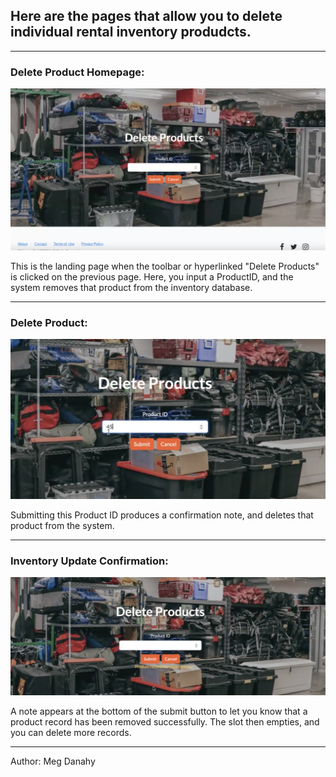 ## Here are the pages that allow you to delete individual rental inventory produdcts.

---

### Delete Product Homepage:  
![Delete Product Homepage](Project_DeleteInventory.png)

This is the landing page when the toolbar or hyperlinked "Delete Products" is clicked on the previous page. Here, you input a ProductID, and the system removes that product from the inventory database.

--- 

### Delete Product:
![Delete Product 45](Project_Delete_ID45.png)

Submitting this Product ID produces a confirmation note, and deletes that product from the system.

---

### Inventory Update Confirmation:
![Project Deleted](Project_RecordDeleted.png)

A note appears at the bottom of the submit button to let you know that a product record has been removed successfully. The slot then empties, and you can delete more records.

---

Author: Meg Danahy
